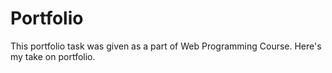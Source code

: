 # Portfolio
This portfolio task was given as a part of Web Programming Course. Here's my take on portfolio. 
